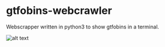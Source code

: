 # gtfobins-webcrawler
Webscrapper written in python3 to show gtfobins in a terminal.  

![alt text](https://github.com/0bfxGH0ST/gtfobins-webscrapper/blob/main/screenshots/gtf0bins.gif)  

